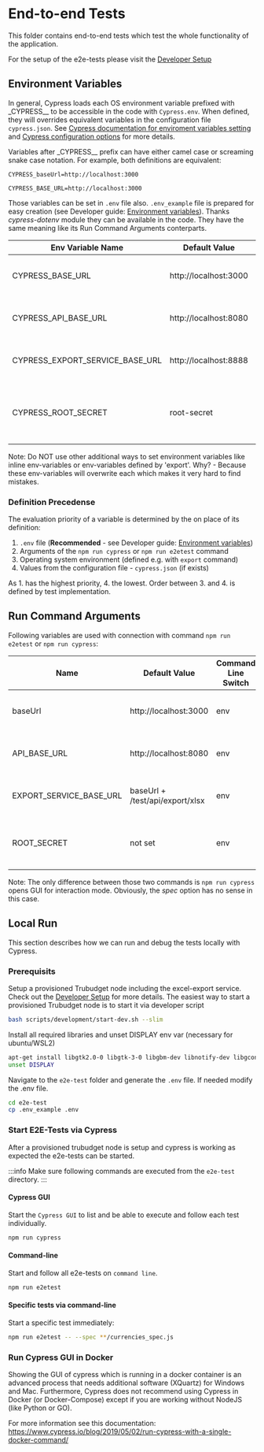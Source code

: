# End-to-end Tests

This folder contains end-to-end tests which test the whole functionality of the application.

For the setup of the e2e-tests please visit the [Developer Setup](../docs/developer/developer-setup.md#tests)

## Environment Variables

In general, Cypress loads each OS environment variable prefixed with \_CYPRESS\_\_ to be accessible in the code with `Cypress.env`. When defined, they will overrides equivalent variables in the configuration file `cypress.json`. See [Cypress documentation for enviroment variables setting](https://docs.cypress.io/guides/guides/environment-variables.html#Setting) and [Cypress configuration options](https://docs.cypress.io/guides/references/configuration.html#Options) for more details.

Variables after \_CYPRESS\_\_ prefix can have either camel case or screaming snake case notation. For example, both definitions are equivalent:

```
CYPRESS_baseUrl=http://localhost:3000
```

```
CYPRESS_BASE_URL=http://localhost:3000
```

Those variables can be set in `.env` file also. `.env_example` file is prepared for easy creation (see Developer guide: [Environment variables](../docs/developer/developer-setup.md#environment-variables)). Thanks _cypress-dotenv_ module they can be available in the code. They have the same meaning like its Run Command Arguments conterparts.

| Env Variable Name               | Default Value         | Description                                       |
| ------------------------------- | --------------------- | ------------------------------------------------- |
| CYPRESS_BASE_URL                | http://localhost:3000 | The address of the frontend service.              |
| CYPRESS_API_BASE_URL            | http://localhost:8080 | The address of the api production environment     |
| CYPRESS_EXPORT_SERVICE_BASE_URL | http://localhost:8888 | The address of the excel export service           |
| CYPRESS_ROOT_SECRET             | root-secret           | The Password of the root user, for some api calls |

Note: Do NOT use other additional ways to set environment variables like inline env-variables or env-variables defined by 'export'. Why? - Because these env-variables will overwrite each which makes it very hard to find mistakes.

### Definition Precedense

The evaluation priority of a variable is determined by the on place of its definition:

1. `.env` file (**Recommended** - see Developer guide: [Environment variables](../docs/developer/developer-setup.md#environment-variables))
2. Arguments of the `npm run cypress` or `npm run e2etest` command
3. Operating system environment (defined e.g. with `export` command)
4. Values from the configuration file - `cypress.json` (if exists)

As 1. has the highest priority, 4. the lowest. Order between 3. and 4. is defined by test implementation.

## Run Command Arguments

Following variables are used with connection with command `npm run e2etest` or `npm run cypress`:

| Name                    | Default Value                   | Command Line Switch | Description                                   |
| ----------------------- | ------------------------------- | ------------------- | --------------------------------------------- |
| baseUrl                 | http://localhost:3000           | env                 | The address of the frontend service.          |
| API_BASE_URL            | http://localhost:8080           | env                 | The address of the api production environment |
| EXPORT_SERVICE_BASE_URL | baseUrl + /test/api/export/xlsx | env                 | The address of the excel export service       |
| ROOT_SECRET             | not set                         | env                 | Password of the root user, for some api calls |

Note: The only difference between those two commands is `npm run cypress` opens GUI for interaction mode. Obviously, the _spec_ option has no sense in this case.

## Local Run

This section describes how we can run and debug the tests locally with Cypress.

### Prerequisits

Setup a provisioned Trubudget node including the excel-export service. Check out the [Developer Setup](../docs/developer/developer-setup.md) for more details.
The easiest way to start a provisioned Trubudget node is to start it via developer script

```bash
bash scripts/development/start-dev.sh --slim
```

Install all required libraries and unset DISPLAY env var (necessary for ubuntu/WSL2)

```bash
apt-get install libgtk2.0-0 libgtk-3-0 libgbm-dev libnotify-dev libgconf-2-4 libnss3 libxss1 libasound2 libxtst6 xauth xvfb
unset DISPLAY
```

Navigate to the `e2e-test` folder and generate the `.env` file. If needed modify the .env file.

```bash
cd e2e-test
cp .env_example .env
```

### Start E2E-Tests via Cypress

After a provisioned trubudget node is setup and cypress is working as expected the e2e-tests can be started.

:::info
Make sure following commands are executed from the `e2e-test` directory.
:::

#### Cypress GUI

Start the `Cypress GUI` to list and be able to execute and follow each test individually.

```bash
npm run cypress
```

#### Command-line

Start and follow all e2e-tests on `command line`.

```bash
npm run e2etest
```

#### Specific tests via command-line

Start a specific test immediately:

```bash
npm run e2etest -- --spec **/currencies_spec.js
```

### Run Cypress GUI in Docker

Showing the GUI of cypress which is running in a docker container is an advanced process that needs additional software (XQuartz) for Windows and Mac. Furthermore, Cypress does not recommend using Cypress in Docker (or Docker-Compose) except if you are working without NodeJS (like Python or GO).

For more information see this documentation:
https://www.cypress.io/blog/2019/05/02/run-cypress-with-a-single-docker-command/
